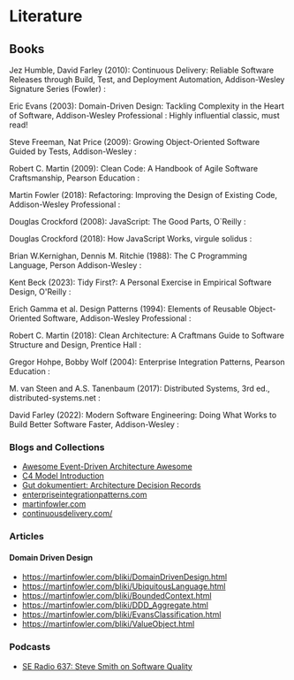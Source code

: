 # Literature

## Books

Jez Humble, David Farley (2010): Continuous Delivery: Reliable Software Releases through Build, Test, and 
Deployment Automation, Addison-Wesley Signature Series (Fowler)
: 

Eric Evans (2003): Domain-Driven Design: Tackling Complexity in the Heart of Software, Addison-Wesley Professional
: Highly influential classic, must read!

Steve Freeman, Nat Price (2009): Growing Object-Oriented Software Guided by Tests, Addison-Wesley
: 

Robert C. Martin (2009): Clean Code: A Handbook of Agile Software Craftsmanship, Pearson Education
: 

Martin Fowler (2018): Refactoring: Improving the Design of Existing Code, Addison-Wesley Professional
:  

Douglas Crockford (2008): JavaScript: The Good Parts, O`Reilly
: 

Douglas Crockford (2018): How JavaScript Works, virgule solidus
: 

Brian W.Kernighan, Dennis M. Ritchie (1988): The C Programming Language, Person Addison-Wesley
: 

Kent Beck (2023): Tidy First?: A Personal Exercise in Empirical Software Design, O'Reilly
: 


Erich Gamma et al. Design Patterns (1994): Elements of Reusable Object-Oriented Software, Addison-Wesley Professional
: 

Robert C. Martin (2018): Clean Architecture: A Craftmans Guide to Software Structure and Design, Prentice Hall
: 

Gregor Hohpe, Bobby Wolf (2004): Enterprise Integration Patterns, Pearson Education
: 

M. van Steen and A.S. Tanenbaum (2017): Distributed Systems, 3rd ed., distributed-systems.net
: 

David Farley (2022): Modern Software Engineering: Doing What Works to Build Better Software Faster, Addison-Wesley
: 


### Blogs and Collections

- [Awesome Event-Driven Architecture Awesome](https://github.com/lutzh/awesome-event-driven-architecture)
- [C4 Model Introduction](https://c4model.com/introduction)
- [Gut dokumentiert: Architecture Decision Records ](https://www.heise.de/hintergrund/Gut-dokumentiert-Architecture-Decision-Records-4664988.html)
- [enterpriseintegrationpatterns.com](https://www.enterpriseintegrationpatterns.com/)
- [martinfowler.com](https://martinfowler.com/)
- [continuousdelivery.com/](https://www.continuousdelivery.com/)

### Articles

#### Domain Driven Design

- https://martinfowler.com/bliki/DomainDrivenDesign.html
- https://martinfowler.com/bliki/UbiquitousLanguage.html
- https://martinfowler.com/bliki/BoundedContext.html
- https://martinfowler.com/bliki/DDD_Aggregate.html
- https://martinfowler.com/bliki/EvansClassification.html
- https://martinfowler.com/bliki/ValueObject.html

### Podcasts

- [SE Radio 637: Steve Smith on Software Quality](https://se-radio.net/2024/10/se-radio-637-steve-smith-on-software-quality/)
